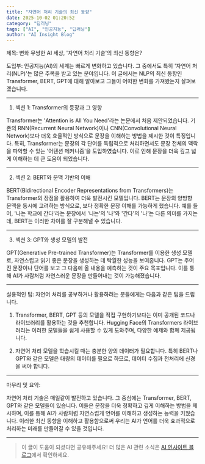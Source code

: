```yaml
---
title: "자연어 처리 기술의 최신 동향"
date: 2025-10-02 01:20:52
category: "딥러닝"
tags: ["AI", "인공지능", "딥러닝"]
author: "AI Insight Blog"
---
```


제목: 변화 무쌍한 AI 세상, '자연어 처리 기술'의 최신 동향은?

도입부:
인공지능(AI)의 세계는 빠르게 변화하고 있습니다. 그 중에서도 특히 '자연어 처리(NLP)'는 많은 주목을 받고 있는 분야입니다. 이 글에서는 NLP의 최신 동향인 Transformer, BERT, GPT에 대해 알아보고 그들이 어떠한 변화를 가져왔는지 살펴보겠습니다.

---

1. 섹션 1: Transformer의 등장과 그 영향

Transformer는 'Attention is All You Need'라는 논문에서 처음 제안되었습니다. 기존의 RNN(Recurrent Neural Network)이나 CNN(Convolutional Neural Network)보다 더욱 효율적인 방식으로 문장을 이해하는 방법을 제시한 것이 특징입니다. 특히, Transformer는 문장의 각 단어를 독립적으로 처리하면서도 문장 전체의 맥락을 파악할 수 있는 '어텐션 메커니즘'을 도입하였습니다. 이로 인해 문장을 더욱 깊고 넓게 이해하는 데 큰 도움이 되었습니다.

---

2. 섹션 2: BERT와 문맥 기반의 이해

BERT(Bidirectional Encoder Representations from Transformers)는 Transformer의 장점을 활용하여 더욱 발전시킨 모델입니다. BERT는 문장의 양방향 문맥을 동시에 고려하는 방식으로, 보다 정확한 문장 이해를 가능하게 했습니다. 예를 들어, '나는 학교에 간다'라는 문장에서 '나는'의 '나'와 '간다'의 '나'는 다른 의미를 가지는데, BERT는 이러한 차이를 잘 구분해낼 수 있습니다.

---

3. 섹션 3: GPT와 생성 모델의 발전

GPT(Generative Pre-trained Transformer)는 Transformer를 이용한 생성 모델로, 자연스럽고 읽기 좋은 문장을 생성하는 데 탁월한 성능을 보여줍니다. GPT는 주어진 문장이나 단어를 보고 그 다음에 올 내용을 예측하는 것이 주요 목표입니다. 이를 통해 AI가 사람처럼 자연스러운 문장을 만들어내는 것이 가능해졌습니다.

---

실용적인 팁:
자연어 처리를 공부하거나 활용하려는 분들에게는 다음과 같은 팁을 드립니다.

1. Transformer, BERT, GPT 등의 모델을 직접 구현하기보다는 이미 공개된 코드나 라이브러리를 활용하는 것을 추천합니다. Hugging Face의 Transformers 라이브러리는 이러한 모델들을 쉽게 사용할 수 있게 도와주며, 다양한 예제와 함께 제공됩니다.

2. 자연어 처리 모델을 학습시킬 때는 충분한 양의 데이터가 필요합니다. 특히 BERT나 GPT와 같은 모델은 대량의 데이터를 필요로 하므로, 데이터 수집과 전처리에 신경을 써야 합니다.

---

마무리 및 요약:

자연어 처리 기술은 매일같이 발전하고 있습니다. 그 중심에는 Transformer, BERT, GPT와 같은 모델들이 있습니다. 이들은 문장을 더욱 정확하고 깊게 이해하는 방법을 제시하며, 이를 통해 AI가 사람처럼 자연스럽게 언어를 이해하고 생성하는 능력을 키웠습니다. 이러한 최신 동향을 이해하고 활용함으로써 우리는 AI가 언어를 더욱 효과적으로 처리하는 미래를 만들어갈 수 있을 것입니다.

---

> 이 글이 도움이 되셨다면 공유해주세요! 
> 더 많은 AI 관련 소식은 [AI 인사이트 블로그](https://tonyhwang1004.github.io/ai-insight-blog)에서 확인하세요.
